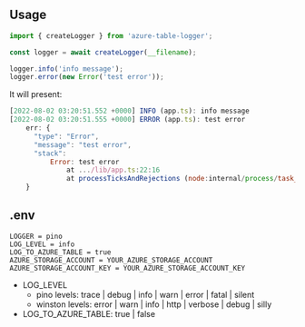 ## Usage

```js
import { createLogger } from 'azure-table-logger';

const logger = await createLogger(__filename);

logger.info('info message');
logger.error(new Error('test error'));
```

It will present:
```js
[2022-08-02 03:20:51.552 +0000] INFO (app.ts): info message
[2022-08-02 03:20:51.555 +0000] ERROR (app.ts): test error
    err: {
      "type": "Error",
      "message": "test error",
      "stack":
          Error: test error
              at .../lib/app.ts:22:16
              at processTicksAndRejections (node:internal/process/task_queues:96:5)
    }
```

## .env

```
LOGGER = pino
LOG_LEVEL = info
LOG_TO_AZURE_TABLE = true
AZURE_STORAGE_ACCOUNT = YOUR_AZURE_STORAGE_ACCOUNT
AZURE_STORAGE_ACCOUNT_KEY = YOUR_AZURE_STORAGE_ACCOUNT_KEY
```
- LOG_LEVEL
    - pino levels: trace | debug | info | warn | error | fatal | silent
    - winston levels: error | warn | info | http | verbose | debug | silly
- LOG_TO_AZURE_TABLE: true | false